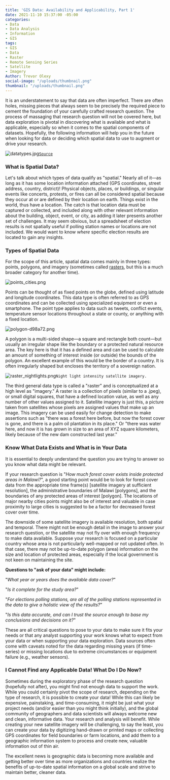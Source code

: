```yaml
---
title: 'GIS Data: Availability and Applicability, Part 1'
date: 2021-11-10 15:37:00 -05:00
categories:
- Data
- Data Analysis
- Information
- GIS
tags:
- GIS
- Data
- Raster
- Remote Sensing Series
- Satellite
- Imagery
Author: Trevor Olexy
social-image: "/uploads/thumbnail.png"
thumbnail: "/uploads/thumbnail.png"
---
```


It is an understatement to say that data are often imperfect. There are often holes, missing pieces that always seem to be precisely the required piece to cement the foundation of your carefully crafted research question. The process of massaging that research question will not be covered here, but data exploration is pivotal in discovering what is available and what is applicable, especially so when it comes to the spatial components of datasets. Hopefully, the following information will help you in the future when looking for data or deciding which spatial data to use to augment or drive your research.

<!--more-->

![datatypes.jpg](/uploads/datatypes.jpg)[`Source`](https://saylordotorg.github.io/text_essentials-of-geographic-information-systems/s11-geospatial-analysis-i-vector-o.html)

### What is Spatial Data?

Let's talk about which types of data qualify as "spatial." Nearly all of it—as long as it has some location information attached (GPS coordinates, street address, country, district)! Physical objects, places, or buildings, or singular events like concerts, protests, or fires can all be considered spatial because they occur at or are defined by their location on earth. Things exist in the world, thus have a location. The catch is that location data must be captured or collected, and included along with other relevant information about the building, object, event, or city, as adding it later presents another set of challenges. It may seem obvious, but a spreadsheet of election results is not spatially useful if polling station names or locations are not included. We would want to know *where* specific election results are located to gain any insights.

### Types of Spatial Data

For the scope of this article, spatial data comes mainly in three types: points, polygons, and imagery (sometimes called [rasters](https://www.merriam-webster.com/dictionary/raster), but this is a much broader category for another time).

![points_cities.png](/uploads/points_cities.png)

Points can be thought of as fixed points on the globe, defined using latitude and longitude coordinates. This data type is often referred to as GPS coordinates and can be collected using specialized equipment or even a smartphone. The point type applies to data such as tweets, conflict events, temperature sensor locations throughout a state or county, or anything with a fixed location.

![polygon-d98a72.png](/uploads/polygon-d98a72.png)

A polygon is a multi-sided shape—a square and rectangle both count—but usually an irregular shape like the boundary or a protected natural resource area. The key here is that it has a defined area and can be used to calculate an amount of something of interest inside (or outside) the bounds of the polygon. An excellent example of this would be the border of a country. It is often irregularly shaped but encloses the territory of a sovereign nation.

![raster_nightlights.png](/uploads/raster_nightlights.png)`Night light intensity satellite imagery.`

The third general data type is called a "raster" and  is conceptualized at a high level as "imagery." A raster is a collection of pixels (similar to a .jpeg), or small digital squares, that have a defined location value, as well as any number of other values assigned to it. Satellite imagery is just this, a picture taken from satellites whose pixels are assigned values that make up an image. This imagery can be used easily for change detection to make assertions such as "there was a forest here before, but now the forest cover is gone, and there is a palm oil plantation in its place." Or "there was water here, and now it is has grown in size to an area of XYZ square kilometers, likely because of the new dam constructed last year."

### Know What Data Exists and What is in Your Data

It is essential to deeply understand the question you are trying to answer so you know what data might be relevant.

If your research question is "*How much forest cover exists inside protected areas in Malawi?*", a good starting point would be to look for forest cover data from the appropriate time frame(s) \[satellite imagery at sufficient resolution\], the administrative boundaries of Malawi \[polygons\], and the boundaries of any protected areas of interest \[polygon\]. The locations of major nearby cities points might also be of interest and valuable in case proximity to large cities is suggested to be a factor for decreased forest cover over time.

The downside of some satellite imagery is available resolution, both spatial and temporal. There might not be enough detail in the image to answer your research question, or the satellite may not fly over with enough frequency to make data available. Suppose your research is focused on a particular country whose area is not particularly well-mapped or not updated often. In that case, there may not be up-to-date polygon (area) information on the size and location of protected areas, especially if the local government is not keen on maintaining the site.

**Questions to "ask of your data" might include:**

"*What year or years does the available data cover?*"

"*Is it complete for the study area?*"

"*For elections polling stations, are all of the polling stations represented in the data to give a holistic view of the results?*"

"*Is this data accurate, and can I trust the source enough to base my conclusions and decisions on it?*"

These are all critical questions to pose to your data to make sure it fits your needs or that any analyst supporting your work knows what to expect from your data or when supporting your data exploration. Data sources often come with caveats noted for the data regarding missing years (if time-series) or missing locations due to extreme circumstances or equipment failure (e.g., weather sensors).

### I Cannot Find any Applicable Data! What Do I Do Now?

Sometimes during the exploratory phase of the research question (hopefully not after), you might find not enough data to support the work. While you could certainly pivot the scope of research, depending on the type of research, it is possible to create your data! While this can likely be expensive, painstaking, and time-consuming, it might be just what your project needs (and/or easier than you might think initially), and the global community of geographers and data scientists will always welcome new and clean, informative data. Your research and analysis will benefit. While creating your new satellite imagery will be challenging, to say the least, you can create your data by digitizing hand-drawn or printed maps or collecting GPS coordinates for field boundaries or farm locations, and add them to a geographic information system to process and create new, valuable information out of thin air.

The excellent news is geographic data is becoming more available and getting better over time as more organizations and countries realize the benefits of up-to-date spatial information on a global scale and strive to maintain better, cleaner data.
